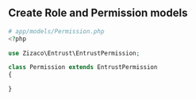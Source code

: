 ##  Create Role and Permission models

```php
# app/models/Permission.php
<?php

use Zizaco\Entrust\EntrustPermission;

class Permission extends EntrustPermission
{

}
```
